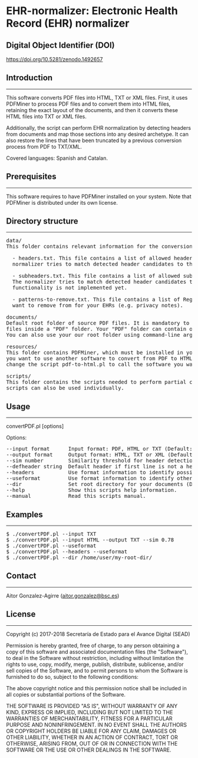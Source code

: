 # EHR-normalizer: Electronic Health Record (EHR) normalizer     


##  Digital Object Identifier (DOI)

https://doi.org/10.5281/zenodo.1492657


## Introduction
------------

This software converts PDF files into HTML, TXT or XML files. First, it uses PDFMiner 
to process PDF files and to convert them into HTML files, retaining the 
exact layout of the documents, and then it converts these HTML files into TXT or 
XML files. 

Additionally, the script can perform EHR normalization by detecting headers from documents 
and map those sections into any desired archetype. It can also restore the lines that have 
been truncated by a previous conversion process from PDF to TXT/XML.

Covered languages: Spanish and Catalan.


## Prerequisites
-------------

This software requires to have PDFMiner installed on your system. Note that PDFMiner 
is distributed under its own license.


## Directory structure
-------------------

<pre>
data/
This folder contains relevant information for the conversion process:

  - headers.txt. This file contains a list of allowed headers for your EHRs. The 
  normalizer tries to match detected header candidates to this list.
	
  - subheaders.txt. This file contains a list of allowed subheaders for your EHRs.
  The normalizer tries to match detected header candidates to this list. This 
  functionality is not implemented yet.

  - patterns-to-remove.txt. This file contains a list of RegEx patterns that you 
  want to remove from for your EHRs (e.g. privacy notes).

documents/
Default root folder of source PDF files. It is mandatory to place all your PDF
files inside a "PDF" folder. Your "PDF" folder can contain other sub-directories. 
You can also use your our root folder using command-line arguments.

resources/
This folder contains PDFMiner, which must be installed in your system. If 
you want to use another software to convert from PDF to HTML or TXT, you must 
change the script pdf-to-html.pl to call the software you want to use.

scripts/
This folder contains the scripts needed to perform partial convertions. These
scripts can also be used individually.
</pre> 


## Usage
-----

convertPDF.pl [options] 

Options:
<pre>
--input format      Input format: PDF, HTML or TXT (Default: PDF).
--output format     Output format: HTML, TXT or XML (Default: XML).
--sim number        Similarity threshold for header detection (Default: 0.75).
--defheader string  Default header if first line is not a header (Default: DEFAULT_HEADER).
--headers           Use format information to identify possible headers (Default: Deactivated).
--useformat         Use format information to identify other characteristics (Default: Deactivated).
--dir               Set root directory for your documents (Default: Documents/).	
--help              Show this scripts help information.
--manual            Read this scripts manual.
</pre>


## Examples
--------

<pre>
$ ./convertPDF.pl --input TXT
$ ./convertPDF.pl --input HTML --output TXT --sim 0.78
$ ./convertPDF.pl --useformat
$ ./convertPDF.pl --headers --useformat
$ ./convertPDF.pl --dir /home/user/my-root-dir/
</pre>


## Contact
------

Aitor Gonzalez-Agirre (aitor.gonzalez@bsc.es)


## License
-------

Copyright (c) 2017-2018 Secretaría de Estado para el Avance Digital (SEAD)

Permission is hereby granted, free of charge, to any person obtaining a copy of this software and associated documentation files (the "Software"), to deal in the Software without restriction, including without limitation the rights to use, copy, modify, merge, publish, distribute, sublicense, and/or sell copies of the Software, and to permit persons to whom the Software is furnished to do so, subject to the following conditions:

The above copyright notice and this permission notice shall be included in all copies or substantial portions of the Software.

THE SOFTWARE IS PROVIDED "AS IS", WITHOUT WARRANTY OF ANY KIND, EXPRESS OR IMPLIED, INCLUDING BUT NOT LIMITED TO THE WARRANTIES OF MERCHANTABILITY, FITNESS FOR A PARTICULAR PURPOSE AND NONINFRINGEMENT. IN NO EVENT SHALL THE AUTHORS OR COPYRIGHT HOLDERS BE LIABLE FOR ANY CLAIM, DAMAGES OR OTHER LIABILITY, WHETHER IN AN ACTION OF CONTRACT, TORT OR OTHERWISE, ARISING FROM, OUT OF OR IN CONNECTION WITH THE SOFTWARE OR THE USE OR OTHER DEALINGS IN THE SOFTWARE.

